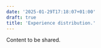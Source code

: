 ```yaml
---
date: '2025-01-29T17:18:07+01:00'
draft: true
title: 'Experience distribution.'
---
```


Content to be shared.
